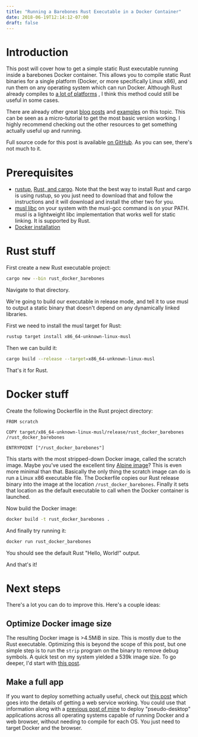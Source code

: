 ```yaml
---
title: "Running a Barebones Rust Executable in a Docker Container"
date: 2018-06-19T12:14:12-07:00
draft: false
---
```


# Introduction

This post will cover how to get a simple static Rust executable running
inside a barebones Docker container. This allows you to compile static Rust
binaries for a single platform (Docker, or more specifically Linux x86), and
run them on any operating system which can run Docker. Although Rust already
compiles to 
[a lot of platforms](https://forge.rust-lang.org/platform-support.html)
, I think this method could still be useful in some cases.

There are already other great
[blog posts](https://blog.semicolonsoftware.de/building-minimal-docker-containers-for-rust-applications/)
and
[examples](https://gist.github.com/ihrwein/1f11efc568601055f2c78eb471a41d99)
on this topic. This can be seen as a micro-tutorial
to get the most basic version working. I highly recommend checking out the
other resources to get something actually useful up and running.

Full source code for this post is available
[on GitHub](https://github.com/anderspitman/rust_docker_barebones).
As you can see, there's not much to it.

# Prerequisites

* [rustup](https://rustup.rs/),
  [Rust, and cargo](https://www.rust-lang.org/en-US/install.html).
  Note that the best way to install Rust and cargo is using
  rustup, so you just need to download that and follow the
  instructions and it will
  download and install the other two for you.
* [musl libc](https://www.musl-libc.org/)
  on your system with the musl-gcc command is on your PATH. musl is a
  lightweight libc implementation that works well for static linking. It is
  supported by Rust.
* [Docker installation](https://docs.docker.com/install/)



# Rust stuff

First create a new Rust executable project:

```bash
cargo new --bin rust_docker_barebones
```

Navigate to that directory.

We're going to build our executable in release mode, and tell
it to use musl to output a static binary that doesn't depend
on any dynamically linked libraries.

First we need to install the musl target for Rust:

```bash
rustup target install x86_64-unknown-linux-musl
```

Then we can build it:

```bash
cargo build --release --target=x86_64-unknown-linux-musl
```

That's it for Rust.


# Docker stuff

Create the following Dockerfile in the Rust project directory:

```
FROM scratch

COPY target/x86_64-unknown-linux-musl/release/rust_docker_barebones /rust_docker_barebones

ENTRYPOINT ["/rust_docker_barebones"]
```

This starts with the most stripped-down Docker image, called the scratch image.
Maybe you've used the excellent tiny
[Alpine image](https://hub.docker.com/_/alpine/)?
This is even
more minimal than that. Basically the only thing the scratch image can do
is run a Linux x86 executable file. The Dockerfile copies our Rust release
binary into the image at the location `/rust_docker_barebones`. Finally it sets
that location as the default executable to call when the Docker container is
launched.

Now build the Docker image:

```bash
docker build -t rust_docker_barebones .
```

And finally try running it:

```bash
docker run rust_docker_barebones
```

You should see the default Rust "Hello, World!" output.

And that's it!


# Next steps

There's a lot you can do to improve this. Here's a couple ideas:

## Optimize Docker image size

The resulting Docker image is >4.5MiB in size. This is mostly due to the Rust
executable. Optimizing this is beyond the scope of this post, but one simple
step is to run the `strip` program on the binary to remove debug symbols. A 
quick test on my system yielded a 539k image size. To go deeper, I'd start with
[this post](https://lifthrasiir.github.io/rustlog/why-is-a-rust-executable-large.html).

## Make a full app

If you want to deploy something actually useful, check out
[this post](https://blog.semicolonsoftware.de/building-minimal-docker-containers-for-rust-applications/)
which goes into the details of getting a web service working. You could use
that information along with a
[previous post of mine](https://anderspitman.net/2018/04/04/static-react-rust-webapp/)
to deploy "pseudo-desktop" applications across all operating systems capable
of running Docker and a web browser, without needing to compile for each OS.
You just need to target Docker and the browser.
